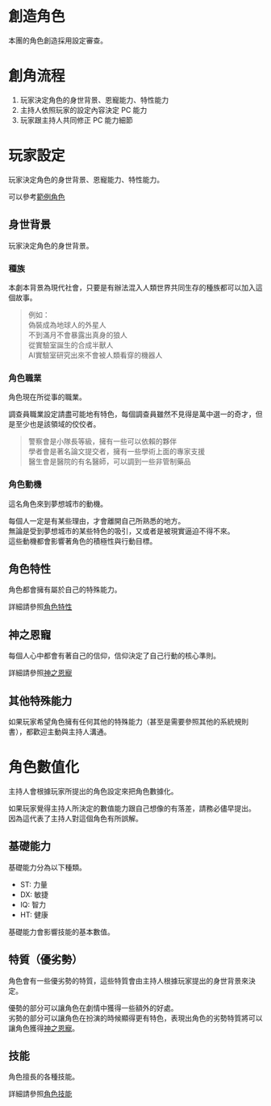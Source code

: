 # 創造角色

本團的角色創造採用設定審查。

# 創角流程

1. 玩家決定角色的身世背景、恩寵能力、特性能力
2. 主持人依照玩家的設定內容決定 PC 能力
3. 玩家跟主持人共同修正 PC 能力細節

# 玩家設定

玩家決定角色的身世背景、恩寵能力、特性能力。

可以參考[範例角色](./範例角色.md)

## 身世背景

玩家決定角色的身世背景。

### 種族

本劇本背景為現代社會，只要是有辦法混入人類世界共同生存的種族都可以加入這個故事。

> 例如：  
> 偽裝成為地球人的外星人  
> 不到滿月不會暴露出真身的狼人  
> 從實驗室誕生的合成半獸人  
> AI實驗室研究出來不會被人類看穿的機器人

### 角色職業

角色現在所從事的職業。

調查員職業設定請盡可能地有特色，每個調查員雖然不見得是萬中選一的奇才，但是至少也是該領域的佼佼者。

> 警察會是小隊長等級，擁有一些可以依賴的夥伴  
> 學者會是著名論文提交者，擁有一些學術上面的專家支援  
> 醫生會是醫院的有名醫師，可以調到一些非管制藥品

### 角色動機

這名角色來到夢想城市的動機。

每個人一定是有某些理由，才會離開自己所熟悉的地方。  
無論是受到夢想城市的某些特色的吸引，又或者是被現實逼迫不得不來。  
這些動機都會影響著角色的積極性與行動目標。

## 角色特性

角色都會擁有屬於自己的特殊能力。

詳細請參照[角色特性](./角色特性.md)

## 神之恩寵

每個人心中都會有著自己的信仰，信仰決定了自己行動的核心準則。

詳細請參照[神之恩寵](./神之恩寵.md)

## 其他特殊能力

如果玩家希望角色擁有任何其他的特殊能力（甚至是需要參照其他的系統規則書），都歡迎主動與主持人溝通。

# 角色數值化

主持人會根據玩家所提出的角色設定來把角色數據化。

如果玩家覺得主持人所決定的數值能力跟自己想像的有落差，請務必儘早提出。  
因為這代表了主持人對這個角色有所誤解。  

## 基礎能力

基礎能力分為以下種類。

- ST: 力量
- DX: 敏捷
- IQ: 智力
- HT: 健康

基礎能力會影響技能的基本數值。

## 特質（優劣勢）

角色會有一些優劣勢的特質，這些特質會由主持人根據玩家提出的身世背景來決定。  

優勢的部分可以讓角色在劇情中獲得一些額外的好處。  
劣勢的部分可以讓角色在扮演的時候顯得更有特色，表現出角色的劣勢特質將可以讓角色獲得[神之恩寵](./神之恩寵.md)。

## 技能

角色擅長的各種技能。

詳細請參照[角色技能](./角色技能.md)
